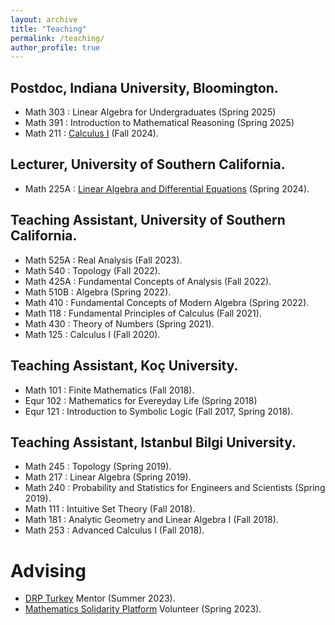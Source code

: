```yaml
---
layout: archive
title: "Teaching"
permalink: /teaching/
author_profile: true
---
```


## Postdoc, Indiana University, Bloomington.

* Math 303 : Linear Algebra for Undergraduates (Spring 2025)
* Math 391 : Introduction to Mathematical Reasoning (Spring 2025)
* Math 211 : [Calculus I](https://elifuskuplu.github.io/teaching/math211) (Fall 2024).

## Lecturer, University of Southern California.

* Math 225A : [Linear Algebra and Differential Equations](https://elifuskuplu.github.io/teaching/math225) (Spring 2024).

## Teaching Assistant, University of Southern California.

* Math 525A : Real Analysis (Fall 2023).
* Math 540 : Topology (Fall 2022).
* Math 425A : Fundamental Concepts of Analysis (Fall 2022).
* Math 510B : Algebra (Spring 2022).
* Math 410 : Fundamental Concepts of Modern Algebra (Spring 2022).
* Math 118 : Fundamental Principles of Calculus (Fall 2021).
* Math 430 : Theory of Numbers (Spring 2021).
* Math 125 : Calculus I (Fall 2020).

## Teaching Assistant, Koç University.

* Math 101 : Finite Mathematics (Fall 2018).
* Equr 102 : Mathematics for Evereyday Life (Spring 2018)
* Equr 121 : Introduction to Symbolic Logic (Fall 2017, Spring 2018).


## Teaching Assistant, Istanbul Bilgi University.

* Math 245 : Topology (Spring 2019).
* Math 217 : Linear Algebra (Spring 2019).
* Math 240 : Probability and Statistics for Engineers and Scientists (Spring 2019).
* Math 111 : Intuitive Set Theory (Fall 2018).
* Math 181 : Analytic Geometry and Linear Algebra I (Fall 2018).
* Math 253 : Advanced Calculus I (Fall 2018).
 


# Advising     

* [DRP Turkey](https://sites.google.com/view/drp-turkey/) Mentor (Summer 2023).
* [Mathematics Solidarity Platform](https://sites.google.com/view/matematikdayanisma/anasayfa) Volunteer (Spring 2023).
